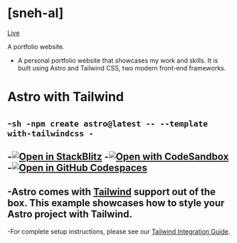 
#  [sneh-al]

[Live](https://sneh-al.github.io/)

A portfolio website.
- A personal portfolio website that showcases my work and skills. It is built using Astro and Tailwind CSS, two modern front-end frameworks. 



 # Astro with Tailwind

-```sh
-npm create astro@latest -- --template with-tailwindcss
-```
-
-[![Open in StackBlitz](https://developer.stackblitz.com/img/open_in_stackblitz.svg)](https://stackblitz.com/github/withastro/astro/tree/latest/examples/with-tailwindcss)
-[![Open with CodeSandbox](https://assets.codesandbox.io/github/button-edit-lime.svg)](https://codesandbox.io/p/sandbox/github/withastro/astro/tree/latest/examples/with-tailwindcss)
-[![Open in GitHub Codespaces](https://github.com/codespaces/badge.svg)](https://codespaces.new/withastro/astro?devcontainer_path=.devcontainer/with-tailwindcss/devcontainer.json)
-
-Astro comes with [Tailwind](https://tailwindcss.com) support out of the box. This example showcases how to style your Astro project with Tailwind.
-
-For complete setup instructions, please see our [Tailwind Integration Guide](https://docs.astro.build/en/guides/integrations-guide/tailwind).
 
